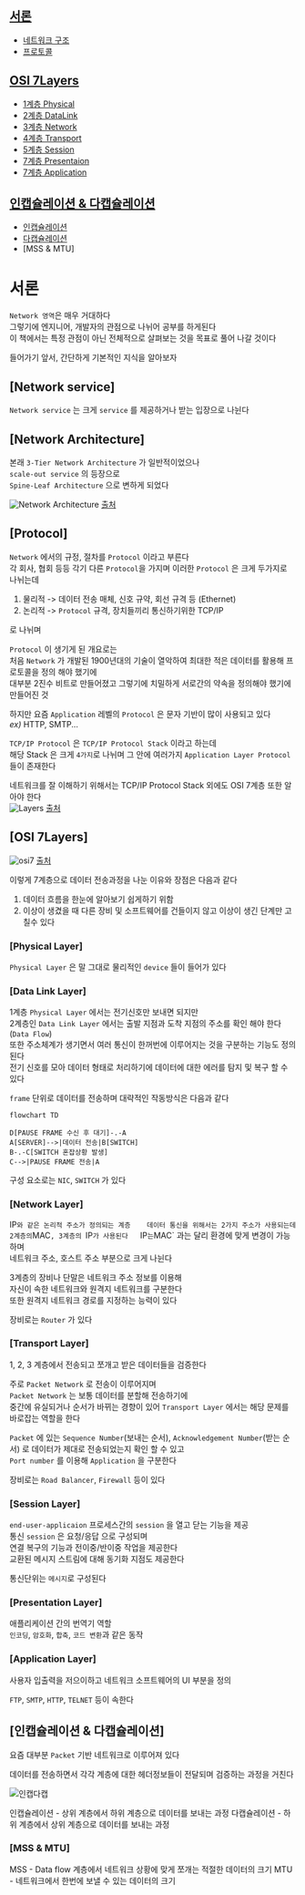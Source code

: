 ## [서론](#서론)
- [네트워크 구조](#network-architecture)
- [프로토콜](#protocol)
## [OSI 7Layers](#osi-7layers)
- [1계층 Physical](#physical-layer)
- [2계층 DataLink](#data-link-layer)
- [3계층 Network](#network-layer)
- [4계층 Transport](#transport-layer)
- [5계층 Session](#session-layer)
- [7계층 Presentaion](#presentation-layer)
- [7계층 Application](#application-layer)

## [인캡슐레이션 & 다캡슐레이션](#인캡슐레이션--다캡슐레이션)
- [인캡슐레이션](#인캡슐레이션)
- [다캡슐레이션](#다캡슐레이션)
- [MSS & MTU]

# 서론

`Network 영역`은 매우 거대하다   
그렇기에 엔지니어, 개발자의 관점으로 나뉘어 공부를 하게된다   
이 책에서는 특정 관점이 아닌 전체적으로 살펴보는 것을 목표로 풀어 나갈 것이다   

들어가기 앞서, 간단하게 기본적인 지식을 알아보자   

## [Network service]

`Network service` 는 크게 `service` 를 제공하거나 받는 입장으로 나뉜다   

## [Network Architecture]

본래 `3-Tier Network Architecture` 가 일반적이었으나   
`scale-out service` 의 등장으로   
`Spine-Leaf Architecture` 으로 변하게 되었다   

![Network Architecture](자료/image.png)
[출처](#https://images.app.goo.gl/qFUArcBn9UmWmioG6)

## [Protocol]

`Network` 에서의 규정, 절차를 `Protocol` 이라고 부른다   
각 회사, 협회 등등 각기 다른 `Protocol`을 가지며 이러한 `Protocol` 은 크게 두가지로 나뉘는데   

1. 물리적 -> 데이터 전송 매체, 신호 규약, 회선 규격 등 (Ethernet)
2. 논리적 -> `Protocol` 규격, 장치들끼리 통신하기위한 TCP/IP

로 나뉘며   

`Protocol` 이 생기게 된 개요로는   
처음 `Network` 가 개발된 1900년대의 기술이 열악하여 최대한 적은 데이터를 활용해 프로토콜을 정의 해야 했기에    
대부분 2진수 비트로 만들어졌고 그렇기에 치밀하게 서로간의 약속을 정의해야 했기에 만들어진 것   

하지만 요즘 `Application` 레벨의 `Protocol` 은 문자 기반이 많이 사용되고 있다   
*ex)* HTTP, SMTP...

`TCP/IP Protocol` 은 `TCP/IP Protocol Stack` 이라고 하는데   
해당 Stack 은 크게 `4가지`로 나뉘며 그 안에 여러가지 `Application Layer Protocol` 들이 존재한다    

네트워크를 잘 이해하기 위해서는 TCP/IP Protocol Stack 외에도 OSI 7계층 또한 알아야 한다   
![Layers](자료/image-1.png)
[출처](#https://images.app.goo.gl/F2LKwvU9yhvUCTt89)

## [OSI 7Layers]

![osi7](자료/image-2.png)
[출처](#https://images.app.goo.gl/CjcEPchh8erpb8vF8)

이렇게 7계층으로 데이터 전송과정을 나눈 이유와 장점은 다음과 같다    
1. 데이터 흐름을 한눈에 알아보기 쉽게하기 위함   
2. 이상이 생겼을 때 다른 장비 및 소프트웨어를 건들이지 않고 이상이 생긴 단계만 고칠수 있다     

### [Physical Layer]

`Physical Layer` 은 말 그대로 물리적인 `device` 들이 들어가 있다   

### [Data Link Layer]

1계층 `Physical Layer` 에서는 전기신호만 보내면 되지만   
2계층인 `Data Link Layer` 에서는 출발 지점과 도착 지점의 주소를 확인 해야 한다 (`Data Flow`)   
또한 주소체계가 생기면서 여러 통신이 한꺼번에 이루어지는 것을 구분하는 기능도 정의된다   
전기 신호를 모아 데이터 형태로 처리하기에 데이터에 대한 에러를 탐지 및 복구 할 수 있다   

`frame` 단위로 데이터를 전송하며 대략적인 작동방식은 다음과 같다   

```mermaid
flowchart TD

D[PAUSE FRAME 수신 후 대기]-.-A
A[SERVER]-->|데이터 전송|B[SWITCH]
B-.-C[SWITCH 혼잡상황 발생]
C-->|PAUSE FRAME 전송|A
```

구성 요소로는 `NIC`, `SWITCH` 가 있다   

### [Network Layer]
IP` 와 같은 논리적 주소가 정의되는 계층   
데이터 통신을 위해서는 2가지 주소가 사용되는데 2계층의 `MAC`, 3계층의 `IP` 가 사용된다   
`IP` 는 `MAC` 과는 달리 환경에 맞게 변경이 가능하며   
네트워크 주소, 호스트 주소 부분으로 크게 나뉜다   

3계층의 장비나 단말은 네트워크 주소 정보를 이용해   
자신이 속한 네트워크와 원격지 네트워크를 구분한다   
또한 원격지 네트워크 경로를 지정하는 능력이 있다   

장비로는 `Router` 가 있다   

### [Transport Layer]

1, 2, 3 계층에서 전송되고 쪼개고 받은 데이터들을 검증한다   

주로 `Packet Network` 로 전송이 이루어지며   
`Packet Network` 는 보통 데이터를 분할해 전송하기에   
중간에 유실되거나 순서가 바뀌는 경향이 있어 `Transport Layer` 에서는 해당 문제를 바로잡는 역할을 한다   

`Packet` 에 있는 
`Sequence Number`(보내는 순서), `Acknowledgement Number`(받는 순서) 로 데이터가 제대로 전송되었는지 확인 할 수 있고   
`Port number` 를 이용해 `Application` 을 구분한다   

장비로는 `Road Balancer`, `Firewall` 등이 있다   

### [Session Layer]

`end-user-applicaion` 프로세스간의 `session` 을 열고 닫는 기능을 제공   
통신 `session` 은 요청/응답 으로 구성되며   
연결 복구의 기능과 전이중/반이중 작업을 제공한다   
교환된 메시지 스트림에 대해 동기화 지점도 제공한다   

통신단위는 `메시지`로 구성된다   

### [Presentation Layer]

애플리케이션 간의 번역기 역할   
`인코딩`, `암호화`, `합축`, `코드 변환`과 같은 동작

### [Application Layer]

사용자 입출력을 저으이하고 네트워크 소프트웨어의 UI 부분을 정의   

`FTP`, `SMTP`, `HTTP`, `TELNET` 등이 속한다   

## [인캡슐레이션 & 다캡슐레이션]

요즘 대부분 `Packet` 기반 네트워크로 이루어져 있다   

데이터를 전송하면서 각각 계층에 대한 헤더정보들이 전달되며 검증하는 과정을 거친다   

![인캡다캡](자료/capsulation.png)
   
인캡슐레이션 - 상위 계층에서 하위 계층으로 데이터를 보내는 과정
다캡슐레이션 - 하위 계층에서 상위 계층으로 데이터를 보내는 과정

### [MSS & MTU]

MSS - Data flow 계층에서 네트워크 상황에 맞게 쪼개는 적절한 데이터의 크기
MTU - 네트워크에서 한번에 보낼 수 있는 데이터의 크기